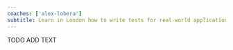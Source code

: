 ```yaml
---
coaches: ['alex-lobera']
subtitle: Learn in London how to write tests for real-world applications that are flexible and increase the quality
---
```


TODO ADD TEXT
